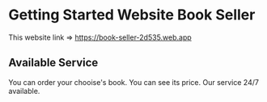 # Getting Started Website Book Seller

This website link => https://book-seller-2d535.web.app

## Available Service

You can order your chooise's book. You can see its price. Our service 24/7 available. 